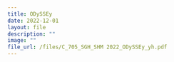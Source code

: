 ```yaml
---
title: ODySSEy
date: 2022-12-01
layout: file
description: ""
image: ""
file_url: /files/C_705_SGH_SHM 2022_ODySSEy_yh.pdf
---
```

